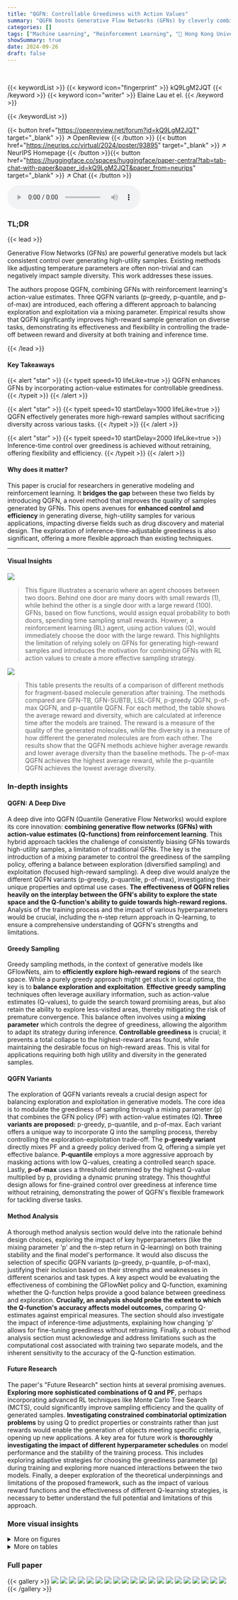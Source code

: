 ```yaml
---
title: "QGFN: Controllable Greediness with Action Values"
summary: "QGFN boosts Generative Flow Networks (GFNs) by cleverly combining their sampling policy with an action-value estimate, creating controllable and efficient generation of high-reward samples."
categories: []
tags: ["Machine Learning", "Reinforcement Learning", "🏢 Hong Kong University of Science and Technology",]
showSummary: true
date: 2024-09-26
draft: false
---
```


<br>

{{< keywordList >}}
{{< keyword icon="fingerprint" >}} kQ9LgM2JQT {{< /keyword >}}
{{< keyword icon="writer" >}} Elaine Lau et el. {{< /keyword >}}
 
{{< /keywordList >}}

{{< button href="https://openreview.net/forum?id=kQ9LgM2JQT" target="_blank" >}}
↗ OpenReview
{{< /button >}}
{{< button href="https://neurips.cc/virtual/2024/poster/93895" target="_blank" >}}
↗ NeurIPS Homepage
{{< /button >}}{{< button href="https://huggingface.co/spaces/huggingface/paper-central?tab=tab-chat-with-paper&paper_id=kQ9LgM2JQT&paper_from=neurips" target="_blank" >}}
↗ Chat
{{< /button >}}



<audio controls>
    <source src="https://ai-paper-reviewer.com/kQ9LgM2JQT/podcast.wav" type="audio/wav">
    Your browser does not support the audio element.
</audio>


### TL;DR


{{< lead >}}

Generative Flow Networks (GFNs) are powerful generative models but lack consistent control over generating high-utility samples.  Existing methods like adjusting temperature parameters are often non-trivial and can negatively impact sample diversity. This work addresses these issues. 



The authors propose QGFN, combining GFNs with reinforcement learning's action-value estimates.  Three QGFN variants (p-greedy, p-quantile, and p-of-max) are introduced, each offering a different approach to balancing exploration and exploitation via a mixing parameter.  Empirical results show that QGFN significantly improves high-reward sample generation on diverse tasks, demonstrating its effectiveness and flexibility in controlling the trade-off between reward and diversity at both training and inference time.

{{< /lead >}}


#### Key Takeaways

{{< alert "star" >}}
{{< typeit speed=10 lifeLike=true >}} QGFN enhances GFNs by incorporating action-value estimates for controllable greediness. {{< /typeit >}}
{{< /alert >}}

{{< alert "star" >}}
{{< typeit speed=10 startDelay=1000 lifeLike=true >}} QGFN effectively generates more high-reward samples without sacrificing diversity across various tasks. {{< /typeit >}}
{{< /alert >}}

{{< alert "star" >}}
{{< typeit speed=10 startDelay=2000 lifeLike=true >}} Inference-time control over greediness is achieved without retraining, offering flexibility and efficiency. {{< /typeit >}}
{{< /alert >}}

#### Why does it matter?
This paper is crucial for researchers in generative modeling and reinforcement learning.  It **bridges the gap** between these two fields by introducing QGFN, a novel method that improves the quality of samples generated by GFNs.  This opens avenues for **enhanced control and efficiency** in generating diverse, high-utility samples for various applications, impacting diverse fields such as drug discovery and material design.  The exploration of inference-time-adjustable greediness is also significant, offering a more flexible approach than existing techniques.

------
#### Visual Insights



![](https://ai-paper-reviewer.com/kQ9LgM2JQT/figures_2_1.jpg)

> This figure illustrates a scenario where an agent chooses between two doors.  Behind one door are many doors with small rewards (1), while behind the other is a single door with a large reward (100). GFNs, based on flow functions, would assign equal probability to both doors, spending time sampling small rewards.  However, a reinforcement learning (RL) agent, using action values (Q), would immediately choose the door with the large reward. This highlights the limitation of relying solely on GFNs for generating high-reward samples and introduces the motivation for combining GFNs with RL action values to create a more effective sampling strategy.





![](https://ai-paper-reviewer.com/kQ9LgM2JQT/tables_6_1.jpg)

> This table presents the results of a comparison of different methods for fragment-based molecule generation after training. The methods compared are GFN-TB, GFN-SUBTB, LSL-GFN, p-greedy QGFN, p-of-max QGFN, and p-quantile QGFN. For each method, the table shows the average reward and diversity, which are calculated at inference time after the models are trained. The reward is a measure of the quality of the generated molecules, while the diversity is a measure of how different the generated molecules are from each other. The results show that the QGFN methods achieve higher average rewards and lower average diversity than the baseline methods.  The p-of-max QGFN achieves the highest average reward, while the p-quantile QGFN achieves the lowest average diversity.





### In-depth insights


#### QGFN: A Deep Dive
A deep dive into QGFN (Quantile Generative Flow Networks) would explore its core innovation: **combining generative flow networks (GFNs) with action-value estimates (Q-functions) from reinforcement learning**.  This hybrid approach tackles the challenge of consistently biasing GFNs towards high-utility samples, a limitation of traditional GFNs.  The key is the introduction of a mixing parameter to control the greediness of the sampling policy, offering a balance between exploration (diversified sampling) and exploitation (focused high-reward sampling).  A deep dive would analyze the different QGFN variants (p-greedy, p-quantile, p-of-max), investigating their unique properties and optimal use cases.  **The effectiveness of QGFN relies heavily on the interplay between the GFN's ability to explore the state space and the Q-function's ability to guide towards high-reward regions.**  Analysis of the training process and the impact of various hyperparameters would be crucial, including the n-step return approach in Q-learning, to ensure a comprehensive understanding of QGFN's strengths and limitations.

#### Greedy Sampling
Greedy sampling methods, in the context of generative models like GFlowNets, aim to **efficiently explore high-reward regions** of the search space.  While a purely greedy approach might get stuck in local optima, the key is to **balance exploration and exploitation**.  **Effective greedy sampling** techniques often leverage auxiliary information, such as action-value estimates (Q-values), to guide the search toward promising areas, but also retain the ability to explore less-visited areas, thereby mitigating the risk of premature convergence. This balance often involves using a **mixing parameter** which controls the degree of greediness, allowing the algorithm to adapt its strategy during inference.  **Controllable greediness** is crucial; it prevents a total collapse to the highest-reward areas found, while maintaining the desirable focus on high-reward areas.  This is vital for applications requiring both high utility and diversity in the generated samples.

#### QGFN Variants
The exploration of QGFN variants reveals a crucial design aspect for balancing exploration and exploitation in generative models.  The core idea is to modulate the greediness of sampling through a mixing parameter (p) that combines the GFN policy (PF) with action-value estimates (Q).  **Three variants are proposed:** p-greedy, p-quantile, and p-of-max.  Each variant offers a unique way to incorporate Q into the sampling process, thereby controlling the exploration-exploitation trade-off. The **p-greedy variant** directly mixes PF and a greedy policy derived from Q, offering a simple yet effective balance. **P-quantile** employs a more aggressive approach by masking actions with low Q-values, creating a controlled search space.  Lastly, **p-of-max** uses a threshold determined by the highest Q-value multiplied by p, providing a dynamic pruning strategy.  This thoughtful design allows for fine-grained control over greediness at inference time without retraining, demonstrating the power of QGFN's flexible framework for tackling diverse tasks.

#### Method Analysis
A thorough method analysis section would delve into the rationale behind design choices, exploring the impact of key hyperparameters (like the mixing parameter 'p' and the n-step return in Q-learning) on both training stability and the final model's performance.  It would also discuss the selection of specific QGFN variants (p-greedy, p-quantile, p-of-max), justifying their inclusion based on their strengths and weaknesses in different scenarios and task types. A key aspect would be evaluating the effectiveness of combining the GFlowNet policy and Q-function, examining whether the Q-function helps provide a good balance between greediness and exploration.  **Crucially, an analysis should probe the extent to which the Q-function's accuracy affects model outcomes,** comparing Q-estimates against empirical measures. The section should also investigate the impact of inference-time adjustments, explaining how changing 'p' allows for fine-tuning greediness without retraining. Finally, a robust method analysis section must acknowledge and address limitations such as the computational cost associated with training two separate models, and the inherent sensitivity to the accuracy of the Q-function estimation.

#### Future Research
The paper's "Future Research" section hints at several promising avenues.  **Exploring more sophisticated combinations of Q and PF**, perhaps incorporating advanced RL techniques like Monte Carlo Tree Search (MCTS), could significantly improve sampling efficiency and the quality of generated samples.  **Investigating constrained combinatorial optimization problems** by using Q to predict properties or constraints rather than just rewards would enable the generation of objects meeting specific criteria, opening up new applications.  A key area for future work is **thoroughly investigating the impact of different hyperparameter schedules** on model performance and the stability of the training process. This includes exploring adaptive strategies for choosing the greediness parameter (p) during training and exploring more nuanced interactions between the two models. Finally, a deeper exploration of the theoretical underpinnings and limitations of the proposed framework, such as the impact of various reward functions and the effectiveness of different Q-learning strategies, is necessary to better understand the full potential and limitations of this approach.


### More visual insights

<details>
<summary>More on figures
</summary>


![](https://ai-paper-reviewer.com/kQ9LgM2JQT/figures_4_1.jpg)

> This figure shows the results for the fragment-based molecule generation task.  The left panel displays the average rewards obtained over training trajectories for different methods, showing QGFN's improved performance. The center panel illustrates the number of unique modes discovered (high-reward molecules with low similarity), highlighting QGFN's enhanced ability to find diverse solutions. The right panel presents the average pairwise Tanimoto similarity scores among the top 1000 molecules, indicating that QGFN also maintains diversity among high-reward molecules.


![](https://ai-paper-reviewer.com/kQ9LgM2JQT/figures_4_2.jpg)

> This figure presents the results of the fragment-based molecule generation task.  The left panel shows the average rewards obtained over several training trajectories, comparing the QGFN variants (p-greedy, p-quantile, p-of-max) with several baselines (TB, SubTB, DQN, LSL-GFN, A2C, MunDQN). The center panel displays the number of unique modes (high-reward molecules with low similarity) discovered by each method.  Finally, the right panel illustrates the average pairwise Tanimoto similarity of the top 1000 molecules sampled by each method, indicating the diversity of the generated molecules. The lines represent the interquartile mean and standard error, calculated from 5 independent trials.


![](https://ai-paper-reviewer.com/kQ9LgM2JQT/figures_5_1.jpg)

> This figure shows the results of RNA-binding tasks using different methods, including QGFN variants and baselines.  The left panel presents results for the L14RNA1 task, while the right panel shows results for the L14RNA1+2 task. The plots display average reward and the number of modes discovered by each method across multiple runs (seeds).  Error bars represent interquartile ranges, indicating the spread of results. The figure demonstrates the comparative performance of QGFN variants (p-greedy, p-quantile, and p-of-max) against several baselines (TB, SubTB, DQN, LSL-GFN, MunDQN, and A2C) in terms of both reward and mode discovery.


![](https://ai-paper-reviewer.com/kQ9LgM2JQT/figures_5_2.jpg)

> This figure presents the results for a fragment-based molecule generation task. The left panel shows the average rewards obtained over the training trajectories for various methods. The central panel illustrates the number of unique modes discovered (molecules with rewards above 0.97 and dissimilarity above 0.65), while the right panel displays the average pairwise Tanimoto similarity for the top 1000 molecules generated, reflecting the diversity of the samples produced.


![](https://ai-paper-reviewer.com/kQ9LgM2JQT/figures_7_1.jpg)

> This figure demonstrates the impact of hyperparameters β, p, and n on the performance of QGFN and a baseline GFN model on a fragment-based molecule generation task.  The left panel shows that increasing the temperature parameter (β) in both QGFN and GFN leads to higher average rewards but can cause a diversity collapse in the GFN, which QGFN mitigates. The right panel illustrates the effect of the greediness parameter (p) and n-step returns (n) on QGFN performance.  Adjusting p allows controlling greediness, while increasing n generally improves both reward and diversity.


![](https://ai-paper-reviewer.com/kQ9LgM2JQT/figures_7_2.jpg)

> This figure shows the comparison between the predicted Q-values (Q(s, a; 0)) and their empirically estimated counterparts (Q<sup>μ</sup>).  The Q-values are the predictions from the trained action-value function Q, while Q<sup>μ</sup> is obtained via rollouts using the policy corresponding to the Q-values. Each point represents a state-action pair (s, a), with the x-coordinate being the empirically estimated Q<sup>μ</sup> and the y-coordinate being the predicted Q(s, a; 0). Error bars represent the standard error for the empirical Q<sup>μ</sup> estimates. The plot shows a reasonably strong positive correlation between the predicted and empirical Q-values, indicating that the learned Q-function is relatively capable of estimating the expected rewards under the corresponding policy.  This supports the validity of using the Q-function to guide the generation process in QGFN.


![](https://ai-paper-reviewer.com/kQ9LgM2JQT/figures_8_1.jpg)

> This figure compares reward distributions obtained from different sampling strategies.  The x-axis represents the reward, and the y-axis shows the density of samples with that reward.  Four scenarios are depicted:  (a) p-of-max QGFN (0.95): Samples are generated using the p-of-max QGFN approach with p=0.95, which prunes actions with low Q-values (action-value estimates). This strategy concentrates samples in high-reward regions. (b) Best pruned actions:  Actions are greedily selected according to the forward policy (PF) but pruning actions with low Q values based on a pretrained p-of-max QGFN model. This shows that the Q function in the model helps to achieve higher rewards. (c) Best actions: Actions are selected greedily according to the forward policy PF. Without considering Q, more samples are drawn from low-reward regions.  (d) actions ~ PF: Shows the baseline reward distribution if only the forward policy PF is used for sampling, with no pruning or greedy action selection based on Q-values.


![](https://ai-paper-reviewer.com/kQ9LgM2JQT/figures_8_2.jpg)

> This figure demonstrates the impact of changing the parameter 'p' during inference on the reward and diversity of samples generated by the QGFN model in the fragment-based molecule generation task.  The x-axis represents the average pairwise Tanimoto similarity, a measure of diversity (lower values indicate higher diversity), and the y-axis represents the average reward (higher values are better). Three QGFN variants (p-greedy, p-quantile, and p-of-max) are shown, each with a range of p values. The color gradient in the legend indicates the range from least greedy (dark grey) to greediest (light grey).  The figure shows that by adjusting the 'p' parameter, it's possible to achieve various trade-offs between reward (greediness) and diversity.  Higher 'p' values tend towards higher rewards but lower diversity, while lower 'p' values lead to lower rewards but higher diversity.


![](https://ai-paper-reviewer.com/kQ9LgM2JQT/figures_14_1.jpg)

> This figure presents a comparison between the predicted Q-values from a trained Q-network and empirical Q-values obtained through rollouts. The plot on the top shows a scatter plot where each point represents a state-action pair, with the x-coordinate representing the empirical Q-value (obtained by averaging the returns from multiple rollouts starting from that state-action pair) and the y-coordinate representing the predicted Q-value from the model.  The color of each point corresponds to the value of p (the greediness parameter) used during training. A diagonal line represents perfect correspondence between predicted and empirical Q-values. The plot shows that the predicted Q-values are reasonably close to the empirical Q-values, indicating that the Q-network is relatively capable of estimating the returns of the corresponding policy. The bottom plots further analyze the relationship between the predicted and empirical Q-values by showing the rank correlation and the ratio of lower-bounded estimates as a function of p. The rank correlation plot shows that the rank ordering of Q-values predicted by the model is well-aligned with that from the rollouts, with the correlation reducing as the greediness parameter p increases. The ratio of lower-bounded estimates indicates the extent to which the model underestimates the actual value, which also increases with p.


![](https://ai-paper-reviewer.com/kQ9LgM2JQT/figures_14_2.jpg)

> This figure shows the impact of changing the greediness parameter 'p' during inference on the average reward and average similarity of the generated molecules in the fragment-based molecule generation task.  The x-axis represents the average pairwise Tanimoto similarity, a measure of diversity, and the y-axis represents the average reward. The two lines represent two variants of the QGFN method: one using the trained forward policy (PF), and another using a random forward policy.  The color gradient indicates the level of greediness controlled by 'p', ranging from least greedy (light cyan) to greediest (magenta). The figure demonstrates the tunable trade-off between reward and diversity introduced by the QGFN approach.


![](https://ai-paper-reviewer.com/kQ9LgM2JQT/figures_16_1.jpg)

> This figure displays the impact of changing the parameter 'p' during inference on the average reward and average similarity of generated samples in the fragment-based molecule generation task. The x-axis shows average similarity, while the y-axis presents average reward. Each line represents a different QGFN variant. The color gradient indicates how greedy the sampling policy is (from least greedy to greediest). As 'p' increases, the average reward generally increases while average similarity decreases, indicating a trade-off between reward and diversity.  The MCTS method (marked by a star) shows high rewards but less diversity than other methods.


![](https://ai-paper-reviewer.com/kQ9LgM2JQT/figures_16_2.jpg)

> This figure compares the performance of three QGFN variants (p-greedy, p-quantile, and p-of-max) and the SubTB baseline on the fragment-based molecule generation task.  The plots show the average reward, the number of unique modes discovered, and the average Tanimoto similarity score of the top 1000 molecules sampled over the course of training.  The results demonstrate that the QGFN variants consistently outperform the SubTB baseline in terms of both average reward and the number of modes discovered.


![](https://ai-paper-reviewer.com/kQ9LgM2JQT/figures_17_1.jpg)

> This figure presents the results of experiments comparing different variants of the QGFN algorithm (p-greedy QGFN-FM, p-quantile QGFN-FM, p-of-max QGFN-FM) against a baseline method (FM) on a fragment-based molecule generation task.  Three plots are shown: Average Reward, Number of Modes, and Top-1000 Tanimoto Similarity. The x-axis represents the number of trajectories sampled, indicating progress during training. The y-axes show the respective metrics, Average Reward illustrating the average reward obtained, Number of Modes representing the number of unique molecular structures discovered, and Top-1000 Tanimoto Similarity indicating the average similarity of the top 1000 molecules, where lower values suggest greater diversity. The shaded areas represent standard error, and each line represents the average over multiple runs.


![](https://ai-paper-reviewer.com/kQ9LgM2JQT/figures_17_2.jpg)

> This figure illustrates the impact of weight sharing between the policy network (PF) and the action-value network (Q) in the p-greedy QGFN model, specifically focusing on different layers of the graph attention transformer.  The results show the average reward, number of unique modes, and average pairwise Tanimoto similarity scores over the training trajectories for various layer sharing configurations (0, 1, 2, 3, and 4 layers).  The experiment was conducted on the fragment-based molecule generation task. The plot shows that sharing weights does not always lead to improvements, potentially due to conflicts between gradients from different loss functions, or differences in scale.


![](https://ai-paper-reviewer.com/kQ9LgM2JQT/figures_18_1.jpg)

> This figure displays the results of several approaches that were tried before developing QGFN, all of which failed to outperform baseline methods. The approaches shown include using a diverse-based replay buffer, an adaptive reward prioritized replay buffer, weight sharing between the GFN and DQN, using a pretrained Q-network to guide the selection of greedier actions, and simply using n-step returns.  The results are presented in terms of average reward and the number of unique modes discovered across different methods.  The figure demonstrates that none of these pre-QGFN approaches achieved better results than the simpler baselines, highlighting the significance of the QGFN approach.


![](https://ai-paper-reviewer.com/kQ9LgM2JQT/figures_18_2.jpg)

> This figure shows the effect of hyperparameters β, p, and n on the pairwise Tanimoto similarity scores in the fragment-based molecule generation task.  The left panel demonstrates that increasing β initially reduces similarity, but as the model becomes greedier, similarity increases again. The center panel illustrates that increasing the greediness parameter p doesn't always negatively affect similarity, showing a complex relationship. The right panel reveals that increasing n (the number of bootstrapping steps in Q-learning) leads to higher similarity scores.


![](https://ai-paper-reviewer.com/kQ9LgM2JQT/figures_23_1.jpg)

> This figure displays the results of the fragment-based molecule generation task.  The left panel shows the average reward across multiple training trajectories for various methods, illustrating how the proposed QGFN methods consistently achieve higher average rewards compared to baselines. The center panel compares the number of unique modes (high-reward, diverse molecules) discovered by each method, demonstrating the effectiveness of QGFNs in finding diverse high-reward molecules. The right panel presents the average pairwise Tanimoto similarity among the top 1000 molecules sampled, with lower values indicating higher diversity. The error bars represent the interquartile range across five independent experimental runs.


</details>




<details>
<summary>More on tables
</summary>


![](https://ai-paper-reviewer.com/kQ9LgM2JQT/tables_15_1.jpg)
> This table presents the results of using a pre-trained Q-function (action-value) from a QGFN model during inference, but applied to independently trained baseline GFN models (Trajectory Balance and SubTrajectory Balance).  It shows the average reward and diversity obtained for these models, illustrating how using the pre-trained Q-function can still improve performance on models not trained with Q. The table includes results for three different QGFN variants (p-greedy, p-of-max, p-quantile), demonstrating the effect of varying the greediness parameter.

![](https://ai-paper-reviewer.com/kQ9LgM2JQT/tables_16_1.jpg)
> This table presents a comparison of the reward and diversity achieved by different methods on the fragment-based molecule generation task.  The metrics reported are the average reward and the average pairwise Tanimoto similarity (a measure of diversity) calculated from 1000 samples obtained after training. The methods compared include GFN-TB (Generative Flow Network with Trajectory Balance loss), GFN-SubTB (Generative Flow Network with Sub-Trajectory Balance loss), LSL-GFN (Logit Scaling for GFlowNets), and three variants of the proposed QGFN method (p-greedy, p-of-max, and p-quantile).  The results demonstrate the improvement in reward achieved by the QGFN methods compared to baselines without sacrificing diversity. The table highlights the controllable greediness of the QGFN methods.

![](https://ai-paper-reviewer.com/kQ9LgM2JQT/tables_19_1.jpg)
> This table presents the average reward and diversity (measured by average pairwise Tanimoto similarity) of different methods on the fragment-based molecule generation task. The results are obtained at inference time after training the models.  It compares the performance of several QGFN variants against baseline methods (GFN-TB, GFN-SubTB, LSL-GFN) to demonstrate the ability of QGFN to achieve higher rewards without sacrificing diversity.

![](https://ai-paper-reviewer.com/kQ9LgM2JQT/tables_20_1.jpg)
> This table shows the average reward and diversity (measured by average pairwise Tanimoto similarity) of different methods on the fragment-based molecule generation task after training.  The methods compared include various GFN (Generative Flow Network) baselines and the proposed QGFN (Q-enhanced Generative Flow Network) variants.  It highlights that QGFN methods generally achieve higher rewards without significantly sacrificing diversity compared to the baseline methods.

![](https://ai-paper-reviewer.com/kQ9LgM2JQT/tables_21_1.jpg)
> This table presents a comparison of the reward and diversity achieved by different methods on the fragment-based molecule generation task after training. The methods compared include GFN-TB, GFN-SubTB, LSL-GFN, and three variants of the proposed QGFN method (p-greedy, p-of-max, and p-quantile).  The reward metric measures the average reward of the generated molecules, while the diversity metric reflects the average pairwise Tanimoto similarity, indicating the dissimilarity between generated molecules.  Higher reward and lower similarity values are desired.

![](https://ai-paper-reviewer.com/kQ9LgM2JQT/tables_21_2.jpg)
> This table presents a comparison of the reward and diversity obtained by different methods after training on the fragment-based molecule generation task. The reward metric reflects the average reward of the generated molecules, while the diversity metric (similarity) measures the average pairwise similarity between molecules. Lower similarity indicates greater diversity.  The results show the performance of various models, including GFN-TB, GFN-SubTB, LSL-GFN, and the three proposed QGFN variants (p-greedy, p-of-max, p-quantile).  The comparison aims to demonstrate the effectiveness of QGFN in enhancing the generation of high-reward and diverse molecules.

![](https://ai-paper-reviewer.com/kQ9LgM2JQT/tables_22_1.jpg)
> This table presents the results of experiments on the fragment-based molecule task using independently trained baseline models with a pretrained Q-function for inference. It compares the performance of three QGFN variants (p-greedy, p-of-max, and p-quantile) against two baseline methods (TB and SubTB) in terms of reward and diversity. The p values used for each QGFN variant are specified in the caption.

![](https://ai-paper-reviewer.com/kQ9LgM2JQT/tables_22_2.jpg)
> This table lists the hyperparameters used for the QGFN model in the RNA-binding task.  It specifies the objective function used for training (TB), the values of the greediness parameter p for the three QGFN variants (p-greedy, p-quantile, p-of-max), the schedule for annealing the p parameter, the model architecture used (Sequence Transformer), the number of steps used for the n-step Q-learning method, and the temperature parameter τ for the DQN.  These parameters were tuned to optimize performance on the RNA-binding task.

![](https://ai-paper-reviewer.com/kQ9LgM2JQT/tables_23_1.jpg)
> This table presents the average reward and diversity of different models on the fragment-based molecule generation task after training.  It compares the performance of several methods, including GFN-TB, GFN-SubTB, LSL-GFN, and three variants of the proposed QGFN approach (p-greedy, p-of-max, and p-quantile).  The reward metric is higher is better, and diversity (measured by average Tanimoto similarity) is lower is better. The results demonstrate the ability of QGFN to achieve higher rewards without sacrificing diversity compared to baseline methods.

![](https://ai-paper-reviewer.com/kQ9LgM2JQT/tables_23_2.jpg)
> This table presents the results of an experiment evaluating the performance of independently trained baseline models (TB and SubTB) when guided by a pre-trained Q-function during inference.  Three variants of the QGFN approach (p-greedy, p-of-max, and p-quantile) are compared against the baselines. The table shows the average reward and diversity achieved by each method. The p-values used in the QGFN variants are specified to provide context. This experiment demonstrates that using a pre-trained Q-function can enhance the performance of independently trained models even on tasks where those models performed poorly during training.

![](https://ai-paper-reviewer.com/kQ9LgM2JQT/tables_24_1.jpg)
> This table presents a comparison of the reward and diversity achieved by different methods on the fragment-based molecule generation task, specifically focusing on results obtained during the inference phase after model training.  The methods compared include baseline GFN approaches (GFN-TB and GFN-SubTB), LSL-GFN (a method that controls greediness through temperature conditioning), and three variants of the proposed QGFN approach (p-greedy, p-of-max, and p-quantile). For each method, the average reward and average pairwise Tanimoto similarity (a measure of diversity) across 1000 samples are reported, along with standard errors.

</details>




### Full paper

{{< gallery >}}
<img src="https://ai-paper-reviewer.com/kQ9LgM2JQT/1.png" class="grid-w50 md:grid-w33 xl:grid-w25" />
<img src="https://ai-paper-reviewer.com/kQ9LgM2JQT/2.png" class="grid-w50 md:grid-w33 xl:grid-w25" />
<img src="https://ai-paper-reviewer.com/kQ9LgM2JQT/3.png" class="grid-w50 md:grid-w33 xl:grid-w25" />
<img src="https://ai-paper-reviewer.com/kQ9LgM2JQT/4.png" class="grid-w50 md:grid-w33 xl:grid-w25" />
<img src="https://ai-paper-reviewer.com/kQ9LgM2JQT/5.png" class="grid-w50 md:grid-w33 xl:grid-w25" />
<img src="https://ai-paper-reviewer.com/kQ9LgM2JQT/6.png" class="grid-w50 md:grid-w33 xl:grid-w25" />
<img src="https://ai-paper-reviewer.com/kQ9LgM2JQT/7.png" class="grid-w50 md:grid-w33 xl:grid-w25" />
<img src="https://ai-paper-reviewer.com/kQ9LgM2JQT/8.png" class="grid-w50 md:grid-w33 xl:grid-w25" />
<img src="https://ai-paper-reviewer.com/kQ9LgM2JQT/9.png" class="grid-w50 md:grid-w33 xl:grid-w25" />
<img src="https://ai-paper-reviewer.com/kQ9LgM2JQT/10.png" class="grid-w50 md:grid-w33 xl:grid-w25" />
<img src="https://ai-paper-reviewer.com/kQ9LgM2JQT/11.png" class="grid-w50 md:grid-w33 xl:grid-w25" />
<img src="https://ai-paper-reviewer.com/kQ9LgM2JQT/12.png" class="grid-w50 md:grid-w33 xl:grid-w25" />
<img src="https://ai-paper-reviewer.com/kQ9LgM2JQT/13.png" class="grid-w50 md:grid-w33 xl:grid-w25" />
<img src="https://ai-paper-reviewer.com/kQ9LgM2JQT/14.png" class="grid-w50 md:grid-w33 xl:grid-w25" />
<img src="https://ai-paper-reviewer.com/kQ9LgM2JQT/15.png" class="grid-w50 md:grid-w33 xl:grid-w25" />
<img src="https://ai-paper-reviewer.com/kQ9LgM2JQT/16.png" class="grid-w50 md:grid-w33 xl:grid-w25" />
<img src="https://ai-paper-reviewer.com/kQ9LgM2JQT/17.png" class="grid-w50 md:grid-w33 xl:grid-w25" />
<img src="https://ai-paper-reviewer.com/kQ9LgM2JQT/18.png" class="grid-w50 md:grid-w33 xl:grid-w25" />
<img src="https://ai-paper-reviewer.com/kQ9LgM2JQT/19.png" class="grid-w50 md:grid-w33 xl:grid-w25" />
<img src="https://ai-paper-reviewer.com/kQ9LgM2JQT/20.png" class="grid-w50 md:grid-w33 xl:grid-w25" />
{{< /gallery >}}